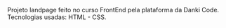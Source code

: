 Projeto landpage feito no curso FrontEnd pela plataforma da Danki Code.
Tecnologias usadas: HTML - CSS.
